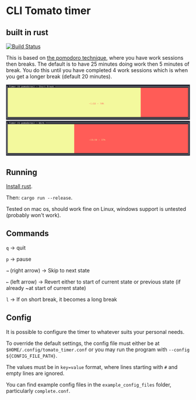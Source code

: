 # CLI Tomato timer
## built in rust
[![Build Status](https://travis-ci.org/louisdewar/tomato.svg?branch=master)](https://travis-ci.org/louisdewar/tomato)

This is based on [the pomodoro technique](https://en.wikipedia.org/wiki/Pomodoro_Technique), where you have work sessions then breaks.
The default is to have 25 minutes doing work then 5 minutes of break. You do this until you have completed 4 work sessions which is when you get a longer break (default 20 minutes).

![short break](screenshot_1.png)
![work session](screenshot_2.png)

## Running

[Install rust](https://rustup.rs/).

Then: `cargo run --release`.

Tested on mac os, should work fine on Linux, windows support is untested (probably won't work).

## Commands

`q` -> quit

`p` -> pause

`→` (right arrow) -> Skip to next state

`←` (left arrow) -> Revert either to start of current state or previous state (if already ~at start of current state)

`l` -> If on short break, it becomes a long break

## Config

It is possible to configure the timer to whatever suits your personal needs.

To override the default settings, the config file must either be at `$HOME/.config/tomato_timer.conf` or you may run the program with `--config ${CONFIG_FILE_PATH}`.

The values must be in `key=value` format, where lines starting with `#` and empty lines are ignored.

You can find example config files in the  `example_config_files` folder, particularly `complete.conf`.
